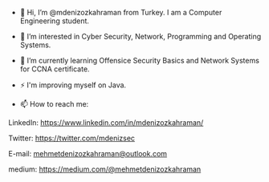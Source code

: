- 👋 Hi, I’m @mdenizozkahraman from Turkey. I am a Computer Engineering student.

- 👀 I’m interested in Cyber Security, Network, Programming and Operating Systems.

- 🌱 I’m currently learning Offensice Security Basics and Network Systems for CCNA certificate.

- ⚡ I'm improving myself on Java.

- 📫 How to reach me: 

LinkedIn: https://www.linkedin.com/in/mdenizozkahraman/

Twitter: https://twitter.com/mdenizsec

E-mail: mehmetdenizozkahraman@outlook.com

medium: https://medium.com/@mehmetdenizozkahraman



<!---
mdenizozkahraman/mdenizozkahraman is a ✨ special ✨ repository because its `README.md` (this file) appears on your GitHub profile.
You can click the Preview link to take a look at your changes.
--->
